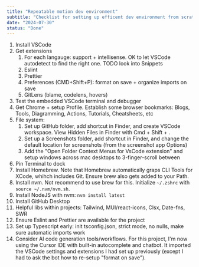 ```yaml
---
title: "Repeatable motion dev environment"
subtitle: "Checklist for setting up efficent dev environment from scratch"
date: "2024-07-30"
status: "Done"
---
```


1. Install VSCode
1. Get extensions
   1. For each langauge: support + intellisense. OK to let VSCode autodetect to find the right one. TODO look into Snippets
   1. Eslint
   1. Prettier
   1. Preferences (CMD+Shift+P): format on save + organize imports on save
   1. GitLens (blame, codelens, hovers)
1. Test the embedded VSCode terminal and debugger
1. Get Chrome + setup Profile. Establish some browser bookmarks: Blogs, Tools, Diagramming, Actions, Tutorials, Cheatsheets, etc
1. File system:
   1. Set up GitHub folder, add shortcut in Finder, and create VSCode workspace. View Hidden Files in Finder with Cmd + Shift + .
   1. Set up a Screenshots folder, add shortcut in Finder, and change the default location for screenshots (from the screenshot app Options)
   1. Add the "Open Folder Context Menus for VsCode extension" and setup windows across mac desktops to 3-finger-scroll between
1. Pin Terminal to dock
1. Install Homebrew. Note that Homebrew automatically graps CLI Tools for XCode, whihch includes Git. Ensure brew also gets added to your Path.
1. Install nvm. Not recommend to use brew for this. Initialize `~/.zshrc` with `source ~/.nvm/nvm.sh`.
1. Install NodeJS with nvm: `nvm install latest`
1. Install GitHub Desktop
1. Helpful libs within projects: Tailwind, MUI/react-icons, Clsx, Date-fns, SWR
1. Ensure Eslint and Prettier are available for the project
1. Set up Typescript early: init tsconfig.json, strict mode, no nulls, make sure automatic imports work
1. Consider AI code generation tools/workflows. For this project, I'm now using the Cursor IDE with built-in autocomplete and chatbot. It imported the VSCode settings and extensions I had set up previously (except I had to ask the bot how to re-setup "format on save").
